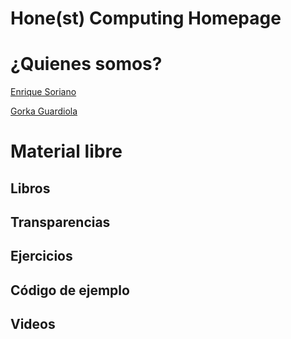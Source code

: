 # Hone(st) Computing Homepage

# ¿Quienes somos?

[Enrique Soriano](https://gsyc.urjc.es/~esoriano/)

[Gorka Guardiola](http://paurea.net/)

# Material libre

## Libros

## Transparencias

## Ejercicios

## Código de ejemplo

## Videos
